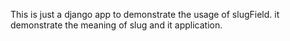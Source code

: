 This is just a django app to demonstrate the usage of slugField. it demonstrate the meaning of slug and it application.